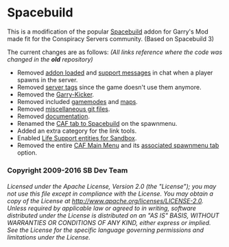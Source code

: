 # Spacebuild

This is a modification of the popular [Spacebuild](https://github.com/spacebuild/spacebuild) addon for Garry's Mod made fit for the Conspiracy Servers community. (Based on Spacebuild 3)

The current changes are as follows: *(All links reference where the code was changed in the __old__ repository)*
 * Removed [addon loaded](https://github.com/spacebuild/spacebuild/blob/master/lua/autorun/client/cl_caf_autostart.lua#L254) and [support messages](https://github.com/spacebuild/spacebuild/blob/master/lua/autorun/server/sv_caf_autostart.lua#L406) in chat when a player spawns in the server.
 * Removed [server tags](https://github.com/spacebuild/spacebuild/blob/master/lua/autorun/server/sv_caf_autostart.lua#L454) since the game doesn't use them anymore.
 * Removed the [Garry-Kicker](https://github.com/spacebuild/spacebuild/blob/master/lua/autorun/server/sv_caf_autostart.lua#L401).
 * Removed included [gamemodes](https://github.com/spacebuild/spacebuild/tree/master/gamemodes/spacebuild) and [maps](https://github.com/spacebuild/spacebuild/tree/master/maps).
 * Removed [miscellaneous git files](https://github.com/spacebuild/spacebuild).
 * Removed [documentation](https://github.com/spacebuild/spacebuild/tree/master/docs).
 * Renamed the [CAF tab to Spacebuild](https://github.com/spacebuild/spacebuild/blob/master/lua/caf/core/client/cl_tab.lua#L11) on the spawnmenu.
 * Added an extra category for the link tools.
 * Enabled [Life Support entities for Sandbox](https://github.com/spacebuild/spacebuild/blob/master/lua/caf/stools/ls3_environmental_control.lua#L100).
 * Removed the entire [CAF Main Menu](https://github.com/spacebuild/spacebuild/blob/master/lua/autorun/client/cl_caf_autostart.lua#L707) and its [associated spawnmenu tab](https://github.com/spacebuild/spacebuild/blob/master/lua/autorun/client/cl_caf_autostart.lua#L740) option.

### Copyright 2009-2016 SB Dev Team
###### Licensed under the Apache License, Version 2.0 (the "License"); you may not use this file except in compliance with the License. You may obtain a copy of the License at http://www.apache.org/licenses/LICENSE-2.0. Unless required by applicable law or agreed to in writing, software distributed under the License is distributed on an "AS IS" BASIS, WITHOUT WARRANTIES OR CONDITIONS OF ANY KIND, either express or implied. See the License for the specific language governing permissions and limitations under the License.
